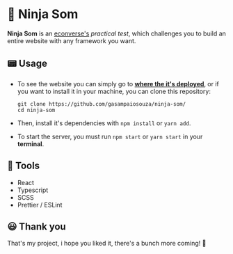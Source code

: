 # 🎵 Ninja Som

**Ninja Som** is an [econverse's](https://github.com/econverse-digital/teste-front-end-junior) _practical test_, which challenges you to build an entire website with any framework you want.

## 📟 Usage

- To see the website you can simply go to **[where the it's deployed](google.com)**, or if you want to install it in your machine, you can clone this repository:

  ```
  git clone https://github.com/gasampaiosouza/ninja-som/
  cd ninja-som
  ```

- Then, install it's dependencies with `npm install` or `yarn add`.

- To start the server, you must run `npm start` or `yarn start` in your **terminal**.

## 📌 Tools

- React
- Typescript
- SCSS
- Prettier / ESLint

## 😃 Thank you

That's my project, i hope you liked it, there's a bunch more coming! 💜
